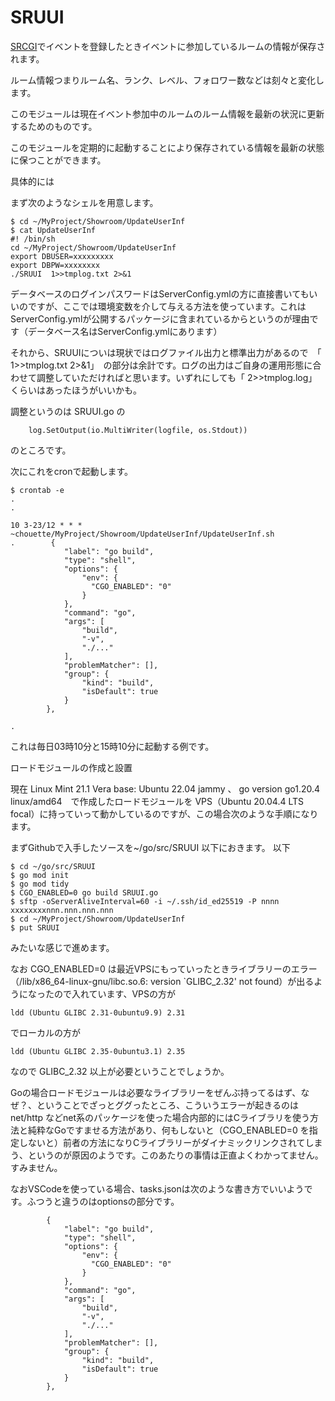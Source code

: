 # SRUUI

[SRCGI](https://github.com/Chouette2100/SRCGI)でイベントを登録したときイベントに参加しているルームの情報が保存されます。

ルーム情報つまりルーム名、ランク、レベル、フォロワー数などは刻々と変化します。

このモジュールは現在イベント参加中のルームのルーム情報を最新の状況に更新するためのものです。

このモジュールを定期的に起動することにより保存されている情報を最新の状態に保つことができます。

具体的には

まず次のようなシェルを用意します。

```
$ cd ~/MyProject/Showroom/UpdateUserInf
$ cat UpdateUserInf
#! /bin/sh
cd ~/MyProject/Showroom/UpdateUserInf
export DBUSER=xxxxxxxxx
export DBPW=xxxxxxxx
./SRUUI  1>>tmplog.txt 2>&1
```

データベースのログインパスワードはServerConfig.ymlの方に直接書いてもいいのですが、ここでは環境変数を介して与える方法を使っています。これはServerConfig.ymlが公開するパッケージに含まれているからというのが理由です（データベース名はServerConfig.ymlにあります）

それから、SRUUIについは現状ではログファイル出力と標準出力があるので　「  1>>tmplog.txt 2>&1」　の部分は余計です。ログの出力はご自身の運用形態に合わせて調整していただければと思います。いずれにしても「 2>>tmplog.log」くらいはあったほうがいいかも。

調整というのは SRUUI.go の
```
	log.SetOutput(io.MultiWriter(logfile, os.Stdout))
```
のところです。


次にこれをcronで起動します。

```
$ crontab -e
.
.

10 3-23/12 * * * ~chouette/MyProject/Showroom/UpdateUserInf/UpdateUserInf.sh
.        {
            "label": "go build",
            "type": "shell",
            "options": {
                "env": {
                  "CGO_ENABLED": "0"
                }
            },
            "command": "go",
            "args": [
                "build",
                "-v",
                "./..."
            ],
            "problemMatcher": [],
            "group": {
                "kind": "build",
                "isDefault": true
            }
        },

.
```

これは毎日03時10分と15時10分に起動する例です。


ロードモジュールの作成と設置

現在 Linux Mint 21.1 Vera base: Ubuntu 22.04 jammy 、 go version go1.20.4 linux/amd64　で作成したロードモジュールを VPS（Ubuntu 20.04.4 LTS focal）に持っていって動かしているのですが、この場合次のような手順になります。

まずGithubで入手したソースを~/go/src/SRUUI 以下におきます。
以下
```
$ cd ~/go/src/SRUUI
$ go mod init
$ go mod tidy
$ CGO_ENABLED=0 go build SRUUI.go
$ sftp -oServerAliveInterval=60 -i ~/.ssh/id_ed25519 -P nnnn xxxxxxxxnnn.nnn.nnn.nnn
$ cd ~/MyProject/Showroom/UpdateUserInf
$ put SRUUI
```

みたいな感じで進めます。

なお CGO_ENABLED=0 は最近VPSにもっていったときライブラリーのエラー（/lib/x86_64-linux-gnu/libc.so.6: version `GLIBC_2.32' not found）が出るようになったので入れています、VPSの方が
```
ldd (Ubuntu GLIBC 2.31-0ubuntu9.9) 2.31
```
でローカルの方が

```
ldd (Ubuntu GLIBC 2.35-0ubuntu3.1) 2.35
```
なので GLIBC_2.32 以上が必要ということでしょうか。

Goの場合ロードモジュールは必要なライブラリーをぜんぶ持ってるはず、なぜ？、ということでざっとググったところ、こういうエラーが起きるのはnet/http などnet系のパッケージを使った場合内部的にはCライブラリを使う方法と純粋なGoですませる方法があり、何もしないと（CGO_ENABLED=0 を指定しないと）前者の方法になりCライブラリーがダイナミックリンクされてしまう、というのが原因のようです。このあたりの事情は正直よくわかってません。すみません。

なおVSCodeを使っている場合、tasks.jsonは次のような書き方でいいようです。ふつうと違うのはoptionsの部分です。

```
        {
            "label": "go build",
            "type": "shell",
            "options": {
                "env": {
                  "CGO_ENABLED": "0"
                }
            },
            "command": "go",
            "args": [
                "build",
                "-v",
                "./..."
            ],
            "problemMatcher": [],
            "group": {
                "kind": "build",
                "isDefault": true
            }
        },
```



